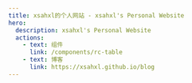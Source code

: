 ```yaml
---
title: xsahxl的个人网站 - xsahxl's Personal Website
hero:
  description: xsahxl's Personal Website
  actions:
    - text: 组件
      link: /components/rc-table
    - text: 博客
      link: https://xsahxl.github.io/blog
---
```

